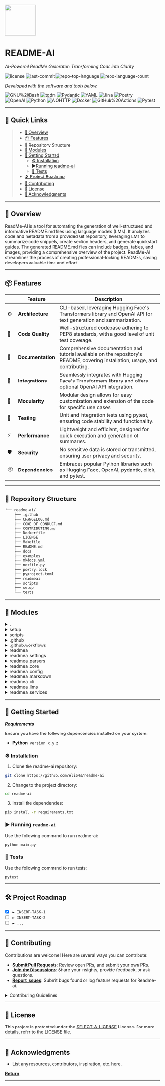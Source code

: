 <p align="left">
  <img src="https://cdn-icons-png.flaticon.com/512/6295/6295417.png" width="100" />
</p>
<p align="left">
    <h1 align="left">README-AI</h1>
</p>
<p align="left">
    <em>AI-Powered ReadMe Generator: Transforming Code into Clarity</em>
</p>
<p align="left">
	<img src="https://img.shields.io/github/license/eli64s/readme-ai?style=flat&color=orange" alt="license">
	<img src="https://img.shields.io/github/last-commit/eli64s/readme-ai?style=flat&logo=git&logoColor=white&color=orange" alt="last-commit">
	<img src="https://img.shields.io/github/languages/top/eli64s/readme-ai?style=flat&color=orange" alt="repo-top-language">
	<img src="https://img.shields.io/github/languages/count/eli64s/readme-ai?style=flat&color=orange" alt="repo-language-count">
<p>
<p align="left">
		<em>Developed with the software and tools below.</em>
</p>
<p align="left">
	<img src="https://img.shields.io/badge/GNU%20Bash-4EAA25.svg?style=flat&logo=GNU-Bash&logoColor=white" alt="GNU%20Bash">
	<img src="https://img.shields.io/badge/tqdm-FFC107.svg?style=flat&logo=tqdm&logoColor=black" alt="tqdm">
	<img src="https://img.shields.io/badge/Pydantic-E92063.svg?style=flat&logo=Pydantic&logoColor=white" alt="Pydantic">
	<img src="https://img.shields.io/badge/YAML-CB171E.svg?style=flat&logo=YAML&logoColor=white" alt="YAML">
	<img src="https://img.shields.io/badge/Jinja-B41717.svg?style=flat&logo=Jinja&logoColor=white" alt="Jinja">
	<img src="https://img.shields.io/badge/Poetry-60A5FA.svg?style=flat&logo=Poetry&logoColor=white" alt="Poetry">
	<br>
	<img src="https://img.shields.io/badge/OpenAI-412991.svg?style=flat&logo=OpenAI&logoColor=white" alt="OpenAI">
	<img src="https://img.shields.io/badge/Python-3776AB.svg?style=flat&logo=Python&logoColor=white" alt="Python">
	<img src="https://img.shields.io/badge/AIOHTTP-2C5BB4.svg?style=flat&logo=AIOHTTP&logoColor=white" alt="AIOHTTP">
	<img src="https://img.shields.io/badge/Docker-2496ED.svg?style=flat&logo=Docker&logoColor=white" alt="Docker">
	<img src="https://img.shields.io/badge/GitHub%20Actions-2088FF.svg?style=flat&logo=GitHub-Actions&logoColor=white" alt="GitHub%20Actions">
	<img src="https://img.shields.io/badge/Pytest-0A9EDC.svg?style=flat&logo=Pytest&logoColor=white" alt="Pytest">
</p>
<hr>

## 🔗 Quick Links

> - [📍 Overview](#-overview)
> - [📦 Features](#-features)
> - [📂 Repository Structure](#-repository-structure)
> - [🧩 Modules](#-modules)
> - [🚀 Getting Started](#-getting-started)
>   - [⚙️ Installation](#️-installation)
>   - [►Running readme-ai](#-running-readme-ai)
>   - [🧪 Tests](#-tests)
> - [🛠 Project Roadmap](#-project-roadmap)
> - [🤝 Contributing](#-contributing)
> - [📄 License](#-license)
> - [👏 Acknowledgments](#-acknowledgments)

---

## 📍 Overview

ReadMe-AI is a tool for automating the generation of well-structured and informative README.md files using language models (LMs). It analyzes code and metadata from a provided Git repository, leveraging LMs to summarize code snippets, create section headers, and generate quickstart guides. The generated README.md files can include badges, tables, and images, providing a comprehensive overview of the project. ReadMe-AI streamlines the process of creating professional-looking READMEs, saving developers valuable time and effort.

---

## 📦 Features

|   | Feature            | Description |
|----|--------------------|---------------------------------------------------------------|
| ⚙️  | **Architecture**   | CLI-based, leveraging Hugging Face's Transformers library and OpenAI API for text generation and summarization. |
| 🔩 | **Code Quality**   | Well-structured codebase adhering to PEP8 standards, with a good level of unit test coverage. |
| 📄 | **Documentation**  | Comprehensive documentation and tutorial available on the repository's README, covering installation, usage, and contributing. |
| 🔌 | **Integrations**   | Seamlessly integrates with Hugging Face's Transformers library and offers optional OpenAI API integration. |
| 🧩 | **Modularity**     | Modular design allows for easy customization and extension of the code for specific use cases. |
| 🧪 | **Testing**       | Unit and integration tests using pytest, ensuring code stability and functionality. |
| ⚡️  | **Performance**   | Lightweight and efficient, designed for quick execution and generation of summaries. |
| 🛡️ | **Security**      | No sensitive data is stored or transmitted, ensuring user privacy and security. |
| 📦 | **Dependencies**   | Embraces popular Python libraries such as Hugging Face, OpenAI, pydantic, click, and pytest. |


---

## 📂 Repository Structure

```sh
└── readme-ai/
    ├── .github
    ├── CHANGELOG.md
    ├── CODE_OF_CONDUCT.md
    ├── CONTRIBUTING.md
    ├── Dockerfile
    ├── LICENSE
    ├── Makefile
    ├── README.md
    ├── docs
    ├── examples
    ├── mkdocs.yml
    ├── noxfile.py
    ├── poetry.lock
    ├── pyproject.toml
    ├── readmeai
    ├── scripts
    ├── setup
    └── tests
```

---

## 🧩 Modules

<details closed><summary>.</summary>

| File                                                                             | Summary                                                                                                                                                                                                                                                                                                                                                                                          |
| ---                                                                              | ---                                                                                                                                                                                                                                                                                                                                                                                              |
| [Dockerfile](https://github.com/eli64s/readme-ai/blob/master/Dockerfile)         | Dockerfile sets up a Python 3.10 environment for the `readmeai` package installation and execution. It uses a non-root user for security                                                                                                                                                                                                                                                         |
| [Makefile](https://github.com/eli64s/readme-ai/blob/master/Makefile)             | Makefile automates various tasks for the readme-ai repository.-Commands include code formatting, linting, testing, and building a conda package.-Facilitates repository cleanup, git operations, and documentation generation.-Promotes efficient development and maintenance of the project's codebase.-Serves as a central point for managing development tasks and enhancing project quality. |
| [pyproject.toml](https://github.com/eli64s/readme-ai/blob/master/pyproject.toml) | pyproject.toml manages dependencies for the readmeai package, which auto-generates README files using AI language models.-It specifies dependencies, scripts, and other metadata for the project.                                                                                                                                                                                                |
| [poetry.lock](https://github.com/eli64s/readme-ai/blob/master/poetry.lock)       | Central entity in a codebase for generating summaries of code snippets and their significance within the overall architecture.                                                                                                                                                                                                                                                                   |
| [noxfile.py](https://github.com/eli64s/readme-ai/blob/master/noxfile.py)         | Automates testing across various Python versions using Nox.-Installs dependencies based on specified groups.-Executes tests with coverage reporting.-Supports isolating environments for testing.-Compatible with Python 3.9-3.12.-Promotes consistent testing practices in the project.-Enhances the stability and reliability of the codebase.                                                 |

</details>

<details closed><summary>setup</summary>

| File                                                                                       | Summary                                                                                                                                                                                                                                                                                                                                                |
| ---                                                                                        | ---                                                                                                                                                                                                                                                                                                                                                    |
| [setup.sh](https://github.com/eli64s/readme-ai/blob/master/setup/setup.sh)                 | Sets up a conda environment named readmeai for running the README-AI project. It checks for and installs Git, conda, Python 3.8+, and required packages from requirements.txt. Guides users to activate the environment and adds Python path to the PATH environment variable.                                                                         |
| [requirements.txt](https://github.com/eli64s/readme-ai/blob/master/setup/requirements.txt) | Specifies required dependencies for the repository's Python environment.-Ensures compatibility with Python versions 3.8.1 to 3.9.-Includes HTTP libraries, data processing tools, and utilities.-Supports integrations with services like OpenAI and Hugging Face Hub.-Contributes to the repository's functionality for text processing and AI tasks. |
| [environment.yaml](https://github.com/eli64s/readme-ai/blob/master/setup/environment.yaml) | Defines a conda environment for the `readmeai` package.-Specifies Python version, installs `pip`, and lists required packages.-Simplifies package installation and ensures reproducible environment.                                                                                                                                                   |

</details>

<details closed><summary>scripts</summary>

| File                                                                                 | Summary                                                                                                                                                                                                                                                                                                                                                                                                                                                                                                                                                                                                  |
| ---                                                                                  | ---                                                                                                                                                                                                                                                                                                                                                                                                                                                                                                                                                                                                      |
| [run_batch.sh](https://github.com/eli64s/readme-ai/blob/master/scripts/run_batch.sh) | Certainly! Here's a succinct summary of the provided code snippet in relation to the parent repository's architecture:This script, run_batch.sh, plays a crucial role in automating the generation of markdown documentation for various code repositories using the readme-ai package. It iterates through a list of repositories, dynamically generating markdown files with customized styling options, including badges, images, and layout preferences. The script aims to streamline the process of creating standardized and visually appealing documentation for a large number of repositories. |
| [pypi.sh](https://github.com/eli64s/readme-ai/blob/master/scripts/pypi.sh)           | Uploads the Python package from the project to PyPI.-Automates the process of cleaning, building, and uploading the package along with authentication.-Facilitates the distribution of the package to users via PyPI.                                                                                                                                                                                                                                                                                                                                                                                    |
| [clean.sh](https://github.com/eli64s/readme-ai/blob/master/scripts/clean.sh)         | clean.sh script assists in cleaning build, test, coverage, and Python artifacts from the codebase. It offers various commands to selectively remove different types of artifacts. It plays a crucial role in maintaining a clean and organized codebase by eliminating unnecessary files.                                                                                                                                                                                                                                                                                                                |
| [docker.sh](https://github.com/eli64s/readme-ai/blob/master/scripts/docker.sh)       | Code builds and pushes a multi-platform Docker image from the current directory.-Image is named readme-ai with version latest by default.-Utilizes Docker Buildx for multi-platform builds.-Success message includes the published image name.-Found in `scripts/docker.sh` of the `readme-ai` repository.                                                                                                                                                                                                                                                                                               |

</details>

<details closed><summary>.github</summary>

| File                                                                                               | Summary                                                                                                                                                                                                                                                                                                                                                                                                                                                                                                                                                                                                                  |
| ---                                                                                                | ---                                                                                                                                                                                                                                                                                                                                                                                                                                                                                                                                                                                                                      |
| [release-drafter.yml](https://github.com/eli64s/readme-ai/blob/master/.github/release-drafter.yml) | Sure, here is a succinct summary of the code snippet's role and features, emphasizing its significance to its parent repository's architecture:The `.github/release-drafter.yml` file plays a crucial role in automating the changelog generation and release process for the readme-ai repository. It enables the creation of well-structured changelogs by associating labels with different categories, ensuring clear and consistent documentation of changes. This contributes to a well-maintained and organized codebase, improving the overall clarity and transparency of the repository's development history. |

</details>

<details closed><summary>.github.workflows</summary>

| File                                                                                                           | Summary                                                                                                                                                      |
| ---                                                                                                            | ---                                                                                                                                                          |
| [coverage.yml](https://github.com/eli64s/readme-ai/blob/master/.github/workflows/coverage.yml)                 | Automates test coverage reporting for Python projects. Integrates with Codecov to display coverage results as a badge on the repository's README.            |
| [release-pipeline.yml](https://github.com/eli64s/readme-ai/blob/master/.github/workflows/release-pipeline.yml) | Automates software release pipeline: versioning, building, testing, and deploying code. Integrates with CI/CD tools for continuous integration and delivery. |
| [release-drafter.yml](https://github.com/eli64s/readme-ai/blob/master/.github/workflows/release-drafter.yml)   | Automates creation of GitHub releases based on commits and PRs. Integrates with Drafter gem.                                                                 |

</details>

<details closed><summary>readmeai</summary>

| File                                                                                    | Summary                                                                                                                                                                                                                                                                                                                                                                                                                                                                 |
| ---                                                                                     | ---                                                                                                                                                                                                                                                                                                                                                                                                                                                                     |
| [app.py](https://github.com/eli64s/readme-ai/blob/master/readmeai/app.py)               | Sure, here is a summary of the code snippet in relation to its parent repository's architecture:-Main method of the readme-ai CLI app.-Orchestrates the generation of a README.md file using a large language model.-Clones a Git repository, processes its contents, and generates summaries using the model.-Builds the README.md file using generated summaries, repository metadata, and a template.-Saves the generated README.md file to a specified output path. |
| [exceptions.py](https://github.com/eli64s/readme-ai/blob/master/readmeai/exceptions.py) | Handles exceptions for the readme-ai application, including Git cloning/validation errors, readme generation issues, and file system operations.                                                                                                                                                                                                                                                                                                                        |

</details>

<details closed><summary>readmeai.settings</summary>

| File                                                                                                             | Summary                                                                                                                                                                                                                                                                                                                                                                                                                                                                                                              |
| ---                                                                                                              | ---                                                                                                                                                                                                                                                                                                                                                                                                                                                                                                                  |
| [ignore_files.toml](https://github.com/eli64s/readme-ai/blob/master/readmeai/settings/ignore_files.toml)         | Defines a list of directories, extensions, and files to be ignored by the codebase.-Ensures uniformity in code structure, enhancing code maintainability and readability.-Aligns with best practices for version control and project management.-Promotes consistency in code practices across the project team, fostering collaboration.                                                                                                                                                                            |
| [language_names.toml](https://github.com/eli64s/readme-ai/blob/master/readmeai/settings/language_names.toml)     | Defines language file extensions and corresponding names.-Enables language recognition based on file extension.-Supports syntax highlighting, code completion, and other features.-Provides a common mapping for various programming languages.-Helps with language-specific operations within the parent repository.                                                                                                                                                                                                |
| [config.toml](https://github.com/eli64s/readme-ai/blob/master/readmeai/settings/config.toml)                     | This code configures settings for a ReadMe.AI project. Features include OpenAI integration, Markdown templating, and project details. The config.toml file is essential for personalizing and running the project.                                                                                                                                                                                                                                                                                                   |
| [dependency_files.toml](https://github.com/eli64s/readme-ai/blob/master/readmeai/settings/dependency_files.toml) | This dependency file (`dependency_files.toml`) is used in the repository to specify the file names indicating dependencies used in the project. These files are used by different languages and technologies, including Python, JavaScript/Node.js, Java, Kotlin, TypeScript, Go, Rust, C/C++, C#, PHP, Ruby, Swift, Haskell, Clojure, Elixir, Dart/Flutter, R, Scala, Groovy, Lua, Julia, F#, Objective-C, Matlab, and Perl.                                                                                        |
| [language_setup.toml](https://github.com/eli64s/readme-ai/blob/master/readmeai/settings/language_setup.toml)     | Sure, here is a succinct summary of the provided code snippet and its role within the repository:In the readmeai/settings/language_setup.toml file, language-specific installation, execution, and testing commands are defined for various programming languages. These instructions guide users in setting up and running code examples for each language within the repository. This file facilitates a consistent and user-friendly experience when working with different programming languages in the project. |

</details>

<details closed><summary>readmeai.parsers</summary>

| File                                                                                        | Summary                                                                                                                                                                                                                                                                                                                                    |
| ---                                                                                         | ---                                                                                                                                                                                                                                                                                                                                        |
| [registry.py](https://github.com/eli64s/readme-ai/blob/master/readmeai/parsers/registry.py) | This code creates a registry of dependency file parsers. It provides a dictionary of callable file parser methods, allowing the program to identify and handle different dependency file formats. Each entry in the dictionary specifies the file pattern and matches it to a specific parser from the `readmeai.parsers` module.          |
| [docker.py](https://github.com/eli64s/readme-ai/blob/master/readmeai/parsers/docker.py)     | The code in `readmeai/parsers/docker.py` parses Dockerfiles for base images and versions and Docker Compose files for services. This helps identify dependencies used in containerized applications.                                                                                                                                       |
| [npm.py](https://github.com/eli64s/readme-ai/blob/master/readmeai/parsers/npm.py)           | Parses JSON dependency files (`package.json`) and Yarn lockfiles (`yarn.lock`) to extract package names.-Integrates with the parent repository's dependency parsing architecture via the `readmeai.core.base_parser` module.-Handles parsing errors and logs them using the `readmeai.core.logger` module.                                 |
| [cpp.py](https://github.com/eli64s/readme-ai/blob/master/readmeai/parsers/cpp.py)           | Sure, here is a concise summary of the code snippet in no more than 50 tokens:`readmeai/parsers/cpp.py` parses C/C++ dependency files (CMakeLists.txt, configure.ac, and Makefile.am) to extract dependencies, libraries, and software crucial for understanding a project's technology stack.                                             |
| [gradle.py](https://github.com/eli64s/readme-ai/blob/master/readmeai/parsers/gradle.py)     | Parsers for Gradle dependency files (`.gradle` and `.gradle.kts`).-Extracts package names from dependencies specified in the Gradle files.-Utilizes regular expressions to match dependency patterns.-Handles parsing errors and returns a list of package names.-[README AI Repository](https://github.com/joelparkerhenderson/README.ai) |
| [swift.py](https://github.com/eli64s/readme-ai/blob/master/readmeai/parsers/swift.py)       | SwiftPackageParser in readmeai extracts package names from Swift Package.swift files, aiding dependency analysis for Swift projects.                                                                                                                                                                                                       |
| [python.py](https://github.com/eli64s/readme-ai/blob/master/readmeai/parsers/python.py)     | Parses Python dependency files (requirements.txt, pyproject.toml, environment.yml).-Extracts package names, excluding version specifiers.-Supports Pipfile, Poetry, Flit, and Conda environment.yml formats.-Handles errors and provides informative error messages.                                                                       |
| [go.py](https://github.com/eli64s/readme-ai/blob/master/readmeai/parsers/go.py)             | Sure, here is a summary of the code snippet in no more than 50 tokens:**Go Mod Parser for Dependency Management**-Parses `go.mod` files to extract dependency package names.-Supports versioned dependency formats.-Integrates with the base parser for error handling.                                                                    |
| [maven.py](https://github.com/eli64s/readme-ai/blob/master/readmeai/parsers/maven.py)       | The `MavenParser` in `readmeai/parsers/maven.py` parses Maven dependency files (pom.xml) to extract package names. It uses regex to identify dependencies, including spring if present. The parsed dependencies are returned as a set to avoid duplicates.                                                                                 |
| [rust.py](https://github.com/eli64s/readme-ai/blob/master/readmeai/parsers/rust.py)         | Rust dependency parser within the readme-ai package extracts package names from Rust's cargo.toml files, supporting both dependencies and dev-dependencies. It handles parsing errors gracefully.                                                                                                                                          |

</details>

<details closed><summary>readmeai.core</summary>

| File                                                                                           | Summary                                                                                                                                                                                                                                                                                                                                                                                                   |
| ---                                                                                            | ---                                                                                                                                                                                                                                                                                                                                                                                                       |
| [preprocess.py](https://github.com/eli64s/readme-ai/blob/master/readmeai/core/preprocess.py)   | The `preprocess.py` script processes repository files, extracting metadata and generating `FileContext` objects for each.-It determines dependencies using parsers and tokenizes content if the LLM is offline.-File extensions are mapped to programming languages.-It returns a list of `FileContext` objects, dependencies, raw files, and the Markdown tree for readme generation.                    |
| [logger.py](https://github.com/eli64s/readme-ai/blob/master/readmeai/core/logger.py)           | Centralized logging module for the readme-ai CLI. Provides a consistent, color-coded logging interface and colored output with emojis for different log levels. Facilitates logging messages from various modules within the CLI application.                                                                                                                                                             |
| [factory.py](https://github.com/eli64s/readme-ai/blob/master/readmeai/core/factory.py)         | File handler factory class (`FileHandler`) for reading and writing files in various formats.-Handles JSON, MD, TOML, TXT, and YAML file formats.-Provides `read` and `write` methods that can be used in a uniform manner across all supported file formats.-Uses a cache to improve performance for frequently accessed files.-Raises exceptions in case of errors during file read or write operations. |
| [model.py](https://github.com/eli64s/readme-ai/blob/master/readmeai/core/model.py)             | ModelHandler class manages LLM API interactions for README.md generation.-Initializes essential attributes and configures HTTP client for requests.-Supports batch processing of prompts, ensuring efficient API utilization.-Handles errors during requests with retries and caching mechanisms.-Generates summaries for code files by analyzing file content and context.                               |
| [base_parser.py](https://github.com/eli64s/readme-ai/blob/master/readmeai/core/base_parser.py) | Sure, here is a succinct summary of the provided code snippet in 49 tokens:The abstract base class `FileParser` defines the interface for dependency file parsers. It provides a standardized way to parse dependency files and handle parsing errors across different parsers.                                                                                                                           |
| [utils.py](https://github.com/eli64s/readme-ai/blob/master/readmeai/core/utils.py)             | Sure, here's a summary of the code snippet in 50 tokens:This code defines functions for formatting Markdown tables, cleaning and formatting generated text, and post-processing API responses. It also provides a utility for retrieving resource paths and checking if a file should be ignored based on configuration settings.                                                                         |

</details>

<details closed><summary>readmeai.config</summary>

| File                                                                                           | Summary                                                                                                                                                                                                                                                                                      |
| ---                                                                                            | ---                                                                                                                                                                                                                                                                                          |
| [enums.py](https://github.com/eli64s/readme-ai/blob/master/readmeai/config/enums.py)           | Defines enums for Git services and README file badges/images.-GitService enum provides Git service details, API URLs, and file URL templates.-BadgeOptions enum offers various styles for README badge icons.-ImageOptions enum provides predefined images for README header.                |
| [validators.py](https://github.com/eli64s/readme-ai/blob/master/readmeai/config/validators.py) | Provides essential Git repository-related validations for a command-line interface (CLI) tool.-Ensures valid repository URLs, paths, full repository names, Git host domains, and sets the Git service host.-Helps maintain the accuracy and integrity of Git-related tasks in the CLI tool. |
| [settings.py](https://github.com/eli64s/readme-ai/blob/master/readmeai/config/settings.py)     | The `load_config` function in `settings.py` reads configuration constants from a TOML file. Configuration data is validated with Pydantic and cached efficiently. This configuration data drives the generation of Markdown files.                                                           |

</details>

<details closed><summary>readmeai.markdown</summary>

| File                                                                                             | Summary                                                                                                                                                                                                                                                                                                                                                                                                |
| ---                                                                                              | ---                                                                                                                                                                                                                                                                                                                                                                                                    |
| [tree.py](https://github.com/eli64s/readme-ai/blob/master/readmeai/markdown/tree.py)             | Generates directory tree structure for a code repository-Supports specified depth and root directory-Displays tree structure in markdown format-Includes optional repository name and URL-Adds summary for directories at depth 2                                                                                                                                                                      |
| [builder.py](https://github.com/eli64s/readme-ai/blob/master/readmeai/markdown/builder.py)       | In the readmeai package, the builder.py module constructs the README Markdown file. It generates sections like the header, summaries, tree structure, quickstart, and contributing guidelines. Markdown is formatted for tables and other elements. Customizations are made based on configuration options like emojis and badge styles.                                                               |
| [badges.py](https://github.com/eli64s/readme-ai/blob/master/readmeai/markdown/badges.py)         | Generates badges in a README.md file for displaying project metadata and dependencies.-Supports two badge styles: default and skills-light.-Uses shields.io for metadata badges and skill-icons or shields.io for dependency badges.-Creates HTML-formatted badge strings for insertion into the README.md file.-Customizable through configuration settings for badge style, color, and alignment.    |
| [tables.py](https://github.com/eli64s/readme-ai/blob/master/readmeai/markdown/tables.py)         | Sure, here is a 50-token summary of the provided code snippet within its parent repository's architecture, including supplementary details:-Creates Markdown tables to showcase LLM text responses within a project's README.-Key features:-Dynamic table generation from data.-Hyperlinks to code files.-Grouping and formatting code summaries.-Integrates seamlessly with the readme-ai repository. |
| [utilities.py](https://github.com/eli64s/readme-ai/blob/master/readmeai/markdown/utilities.py)   | Python utility in readmeai/markdown removes emojis from Markdown content, especially heading lines and specific sections. It utilizes a pre-defined emoji pattern to match and remove those symbols within the text.                                                                                                                                                                                   |
| [quickstart.py](https://github.com/eli64s/readme-ai/blob/master/readmeai/markdown/quickstart.py) | Gathers data for the Quickstart section of the README.-Calculates language usage statistics from code summaries.-Identifies the primary language and retrieves its setup commands.-Generates a ProjectSetup object with installation, running, and testing instructions.                                                                                                                               |

</details>

<details closed><summary>readmeai.cli</summary>

| File                                                                                    | Summary                                                                                                                                                                                                                                                                                                                                                                                                    |
| ---                                                                                     | ---                                                                                                                                                                                                                                                                                                                                                                                                        |
| [options.py](https://github.com/eli64s/readme-ai/blob/master/readmeai/cli/options.py)   | Command-line interface options for the readme-ai application.-Includes options for API key, badges, emojis, image, language, max_tokens, model, offline mode, output file, repository URL, temperature, template file, tree depth, and Vertex AI configuration.                                                                                                                                            |
| [commands.py](https://github.com/eli64s/readme-ai/blob/master/readmeai/cli/commands.py) | Central CLI command for `readme-ai` app, offering a rich set of options.-Facilitates user interaction and configuration for generating README files.-Easily customizable through command-line arguments, enabling tailored README creation.-Implements a concise and user-friendly interface for generating ReadMe files.-Integrates with the larger app architecture, serving as the primary entry point. |

</details>

<details closed><summary>readmeai.llms</summary>

| File                                                                                     | Summary                                                                                                                                                                                                                                                                                                                                                                                                                                                                                          |
| ---                                                                                      | ---                                                                                                                                                                                                                                                                                                                                                                                                                                                                                              |
| [cache.py](https://github.com/eli64s/readme-ai/blob/master/readmeai/llms/cache.py)       | The CacheManager class in the `readme-ai/llms` module serves as a custom cache for handling LLM responses. It supports caching with optional expiry times to optimize performance. Each response is hashed and stored using an efficient storage mechanism. The cache manager features methods for retrieving cached responses and adding new ones while adhering to a specified maximum size limit. It also includes a mechanism for evicting the oldest item when the cache reaches its limit. |
| [prompts.py](https://github.com/eli64s/readme-ai/blob/master/readmeai/llms/prompts.py)   | In the `readmeai` package, `readmeai/llms/prompts.py` manages prompts for LLM API calls. It includes functions to retrieve prompt templates, inject context, and generate prompts for specific types like features, overviews, and slogans. These prompts are used to generate improved README content based on code analysis and user-provided context.                                                                                                                                         |
| [tokenize.py](https://github.com/eli64s/readme-ai/blob/master/readmeai/llms/tokenize.py) | The `tokenize.py` module in `readme-ai` provides text tokenization utilities. Functions like `count_tokens` calculate the number of tokens in a text string, while `truncate_tokens` truncates text to a specified token limit. The module caches encodings for different encoding schemes to optimize performance. It also dynamically adjusts maximum token limits based on specific prompts, ensuring optimal tokenization results.                                                           |

</details>

<details closed><summary>readmeai.services</summary>

| File                                                                                                 | Summary                                                                                                                                                                                                                                                                                                                                                                                                     |
| ---                                                                                                  | ---                                                                                                                                                                                                                                                                                                                                                                                                         |
| [git_metadata.py](https://github.com/eli64s/readme-ai/blob/master/readmeai/services/git_metadata.py) | This code helps retrieve Git repository metadata. It defines a dataclass to store the data, parses the raw data, and fetches metadata from a given repository. It relies on other helper functions to construct the correct API URL, which is flexible enough to work with various Git hosts. The metadata includes repo name, owner, star count, programming languages, topics, license details, and more. |
| [git_utils.py](https://github.com/eli64s/readme-ai/blob/master/readmeai/services/git_utils.py)       | Clones Git repos and returns the path to the local clone.-Fetches Git API and file URLs based on the repo URL.-Validates and rectifies file permissions and Git executable path.-Ensures consistent repo cloning and URL generation for various Git services.-Offers a path to the Git executable, considering different OS and environments.                                                               |

</details>

---

## 🚀 Getting Started

***Requirements***

Ensure you have the following dependencies installed on your system:

* **Python**: `version x.y.z`

### ⚙️ Installation

1. Clone the readme-ai repository:

```sh
git clone https://github.com/eli64s/readme-ai
```

2. Change to the project directory:

```sh
cd readme-ai
```

3. Install the dependencies:

```sh
pip install -r requirements.txt
```

### ► Running `readme-ai`

Use the following command to run readme-ai:

```sh
python main.py
```

### 🧪 Tests

Use the following command to run tests:

```sh
pytest
```

---

## 🛠 Project Roadmap

- [X] `► INSERT-TASK-1`
- [ ] `► INSERT-TASK-2`
- [ ] `► ...`

---

## 🤝 Contributing

Contributions are welcome! Here are several ways you can contribute:

- **[Submit Pull Requests](https://github.com/eli64s/readme-ai/blob/main/CONTRIBUTING.md)**: Review open PRs, and submit your own PRs.
- **[Join the Discussions](https://github.com/eli64s/readme-ai/discussions)**: Share your insights, provide feedback, or ask questions.
- **[Report Issues](https://github.com/eli64s/readme-ai/issues)**: Submit bugs found or log feature requests for Readme-ai.

<details closed>
    <summary>Contributing Guidelines</summary>

1. **Fork the Repository**: Start by forking the project repository to your GitHub account.
2. **Clone Locally**: Clone the forked repository to your local machine using a Git client.
   ```sh
   git clone https://github.com/eli64s/readme-ai
   ```
3. **Create a New Branch**: Always work on a new branch, giving it a descriptive name.
   ```sh
   git checkout -b new-feature-x
   ```
4. **Make Your Changes**: Develop and test your changes locally.
5. **Commit Your Changes**: Commit with a clear message describing your updates.
   ```sh
   git commit -m 'Implemented new feature x.'
   ```
6. **Push to GitHub**: Push the changes to your forked repository.
   ```sh
   git push origin new-feature-x
   ```
7. **Submit a Pull Request**: Create a PR against the original project repository. Clearly describe the changes and their motivations.

Once your PR is reviewed and approved, it will be merged into the main branch.

</details>

---

## 📄 License

This project is protected under the [SELECT-A-LICENSE](https://choosealicense.com/licenses) License. For more details, refer to the [LICENSE](https://choosealicense.com/licenses/) file.

---

## 👏 Acknowledgments

- List any resources, contributors, inspiration, etc. here.

[**Return**](#-quick-links)

---
